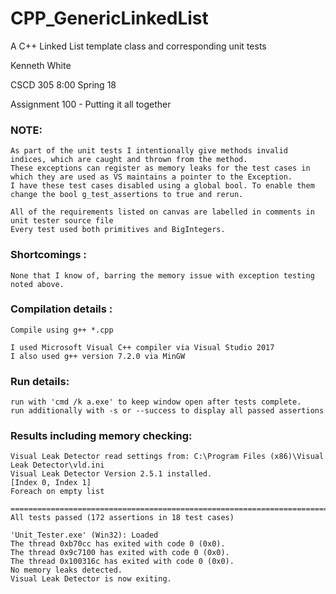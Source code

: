 # CPP_GenericLinkedList

A C++ Linked List template class and corresponding unit tests

Kenneth White

CSCD 305 8:00 Spring 18

Assignment 100 - Putting it all together

### NOTE:
	As part of the unit tests I intentionally give methods invalid indices, which are caught and thrown from the method.
	These exceptions can register as memory leaks for the test cases in which they are used as VS maintains a pointer to the Exception. 
	I have these test cases disabled using a global	bool. To enable them change the bool g_test_assertions to true and rerun.

	All of the requirements listed on canvas are labelled in comments in unit tester source file
	Every test used both primitives and BigIntegers.

### Shortcomings :
	None that I know of, barring the memory issue with exception testing noted above.

### Compilation details :
	Compile using g++ *.cpp

	I used Microsoft Visual C++ compiler via Visual Studio 2017
	I also used g++ version 7.2.0 via MinGW

### Run details:
	run with 'cmd /k a.exe' to keep window open after tests complete.
	run additionally with -s or --success to display all passed assertions


### Results including memory checking:

	Visual Leak Detector read settings from: C:\Program Files (x86)\Visual Leak Detector\vld.ini
	Visual Leak Detector Version 2.5.1 installed.
	[Index 0, Index 1]
	Foreach on empty list

	===============================================================================
	All tests passed (172 assertions in 18 test cases)

	'Unit_Tester.exe' (Win32): Loaded
	The thread 0xb70cc has exited with code 0 (0x0).
	The thread 0x9c7100 has exited with code 0 (0x0).
	The thread 0x100316c has exited with code 0 (0x0).
	No memory leaks detected.
	Visual Leak Detector is now exiting.
